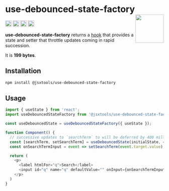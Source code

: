 # use-debounced-state-factory [<img src="https://avatars.githubusercontent.com/u/52989093" alt="" width="90" height="90" align="right">][monorepo]

[<img alt="npm version" src="https://img.shields.io/npm/v/@jsxtools/use-debounced-state-factory.svg" height="20">](https://www.npmjs.com/package/@jsxtools/use-debounced-state-factory)
[<img alt="build status" src="https://img.shields.io/travis/jsxtools/monorepo/master.svg" height="20">](https://travis-ci.org/jsxtools/monorepo/use-debounced-state-factory)
[<img alt="issue tracker" src="https://img.shields.io/github/issues/jsxtools/monorepo/use-debounced-state-factory.svg" height="20">](https://github.com/jsxtools/monorepo/issues?q=is:issue+is:open+label:use-debounced-state-factory)
[<img alt="pull requests" src="https://img.shields.io/github/issues-pr/jsxtools/monorepo/use-debounced-state-factory.svg" height="20">](https://github.com/jsxtools/monorepo/pulls?q=is:pr+is:open+label:use-debounced-state-factory)

**use-debounced-state-factory** returns a [hook] that provides a state and setter that throttle updates coming in rapid succession.

It is <strong size>199 bytes</strong>.

## Installation

```sh
npm install @jsxtools/use-debounced-state-factory
```

## Usage

```js
import { useState } from 'react';
import useDebouncedStateFactory from '@jsxtools/use-debounced-state-factory';

const useDebouncedState = useDebouncedStateFactory({ useState });

function Component() {
  // successive updates to `searchTerm` to will be deferred by 400 milliseconds
  const [searchTerm, setSearchTerm] = useDebouncedState(initialState, 400);
  const onSearchTermInput = event => setSearchTerm(event.target.value);

  return (
    <p>
      <label htmlFor="q">Search</label>
      <input id="q" name="q" defaultValue="" onInput={onSearchTermInput}>
    </p>
  )
}
```

[hook]: https://reactjs.org/docs/hooks-reference.html

[monorepo]: https://github.com/jsxtools/monorepo

[cli-img]: https://img.shields.io/travis/jsxtools/monorepo/master.svg

[cli-url]: https://travis-ci.org/jsxtools/monorepo

[git-img]: https://img.shields.io/github/issues/jsxtools/monorepo/use-debounced-state-factory.svg

[git-url]: https://github.com/jsxtools/monorepo/issues

[gpr-img]: https://img.shields.io/github/issues-pr/jsxtools/monorepo/use-debounced-state-factory.svg

[gpr-url]: https://github.com/jsxtools/monorepo/pulls
